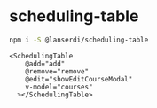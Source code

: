 # scheduling-table

```bash
npm i -S @lanserdi/scheduling-table
```

```vue
<SchedulingTable
    @add="add"
    @remove="remove"
    @edit="showEditCourseModal"
    v-model="courses"
  ></SchedulingTable>
```
